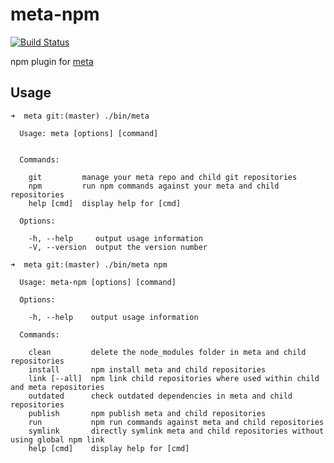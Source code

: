 # meta-npm
[![Build Status](https://travis-ci.com/mateodelnorte/meta-npm.svg?branch=master)](https://travis-ci.com/mateodelnorte/meta-npm)

npm plugin for [meta](https://github.com/mateodelnorte/meta)

## Usage

```
➜  meta git:(master) ./bin/meta

  Usage: meta [options] [command]


  Commands:

    git         manage your meta repo and child git repositories
    npm         run npm commands against your meta and child repositories
    help [cmd]  display help for [cmd]

  Options:

    -h, --help     output usage information
    -V, --version  output the version number
```
```
➜  meta git:(master) ./bin/meta npm

  Usage: meta-npm [options] [command]

  Options:

    -h, --help    output usage information

  Commands:

    clean         delete the node_modules folder in meta and child repositories
    install       npm install meta and child repositories
    link [--all]  npm link child repositories where used within child and meta repositories
    outdated      check outdated dependencies in meta and child repositories
    publish       npm publish meta and child repositories
    run           npm run commands against meta and child repositories
    symlink       directly symlink meta and child repositories without using global npm link
    help [cmd]    display help for [cmd]
```
